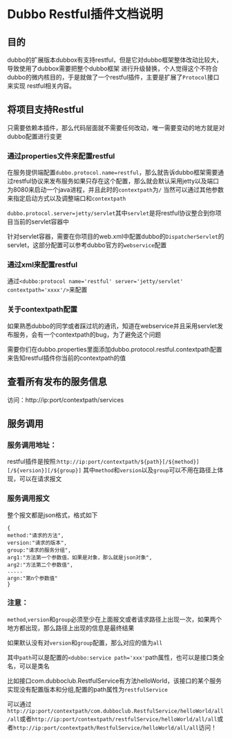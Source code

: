 # Dubbo Restful插件文档说明

## 目的
dubbo的扩展版本dubbox有支持restful，但是它对dubbo框架整体改动比较大，导致使用了dubbox需要把整个dubbo框架
进行升级替换，个人觉得这个不符合dubbo的微内核目的，于是就做了一个restful插件，主要是扩展了`Protocol`接口来实现
restful相关内容。

## 将项目支持Restful

只需要依赖本插件，那么代码层面就不需要任何改动，唯一需要变动的地方就是对dubbo配置进行变更

### 通过properties文件来配置restful

在服务提供端配置`dubbo.protocol.name=restful`，那么就告诉dubbo框架需要通过restful协议来发布服务如果只存在这个配置，那么就会默认采用jetty以及端口为8080来启动一个java进程，并且此时的`contextpath`为`/`
当然可以通过其他参数来指定启动方式以及调整端口和`contextpath`

`dubbo.protocol.server=jetty/servlet`其中`servlet`是将restful协议整合到你项目当前的servlet容器中

针对servlet容器，需要在你项目的web.xml中配置dubbo的`DispatcherServlet`的servlet，这部分配置可以参考dubbo官方的`webservice`配置

### 通过xml来配置restful

通过`<dubbo:protocol name='restful' server='jetty/servlet' contextpath='xxxx'/>`来配置


### 关于contextpath配置

如果熟悉dubbo的同学或者踩过坑的通讯，知道在webservice并且采用servlet发布服务，会有一个contextpath的bug，为了避免这个问题

需要你们在dubbo.properties里面添加dubbo.protocol.restful.contextpath配置来告知restful插件你当前的contextpath的值

## 查看所有发布的服务信息

访问：http://ip:port/contextpath/services

## 服务调用
### 服务调用地址：
restful插件是按照:`http://ip:port/contextpath/${path}[/${method}][/${version}][/${group}]`
其中`method`和`version`以及`group`可以不用在路径上体现，可以在请求报文
### 服务调用报文
整个报文都是json格式，格式如下
```
{
method:"请求的方法",
version:"请求的版本",
group:"请求的服务分组",
arg1:"方法第一个参数值，如果是对象，那么就是json对象",
arg2:"方法第二个参数值",
.....
argn:"第n个参数值"
}
```

### 注意：
`method`,`version`和`group`必须至少在上面报文或者请求路径上出现一次，如果两个地方都出现，那么路径上出现的信息是最终结果

如果默认没有对`version`和`group`配置，那么对应的值为`all`

其中`path`可以是配置的`<dubbo:service path='xxx'`path属性，也可以是接口类全名，可以是类名

比如接口com.dubboclub.RestfulService有方法helloWorld，该接口的某个服务实现没有配置版本和分组,配置的path属性为`restfulService`

可以通过`http://ip:port/contextpath/com.dubboclub.RestfulService/helloWorld/all/all`或者`http://ip:port/contextpath/restfulService/helloWorld/all/all`或者`http://ip:port/contextpath/RestfulService/helloWorld/all/all`访问！
